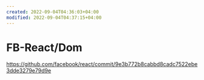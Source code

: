 ```yaml
---
created: 2022-09-04T04:36:03+04:00
modified: 2022-09-04T04:37:15+04:00
---
```


# FB-React/Dom

https://github.com/facebook/react/commit/9e3b772b8cabbd8cadc7522ebe3dde3279e79d9e
